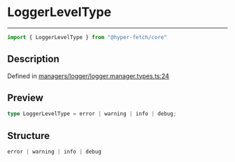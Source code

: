 

# LoggerLevelType

<div class="api-docs__separator" data-reactroot="">

---

</div><div class="api-docs__import" data-reactroot="">

```ts
import { LoggerLevelType } from "@hyper-fetch/core"
```

</div><div class="api-docs__section">

## Description

</div><div class="api-docs__description"><span class="api-docs__do-not-parse">



</span></div><p class="api-docs__definition">

Defined in [managers/logger/logger.manager.types.ts:24](https://github.com/BetterTyped/hyper-fetch/blob/6c3eaa91/packages/core/src/managers/logger/logger.manager.types.ts#L24)

</p><div class="api-docs__section">

## Preview

</div><div class="api-docs__preview type single">

```ts
type LoggerLevelType = error | warning | info | debug;
```

</div><div class="api-docs__section">

## Structure

</div><div class="api-docs__returns">

```ts
error | warning | info | debug
```

</div>